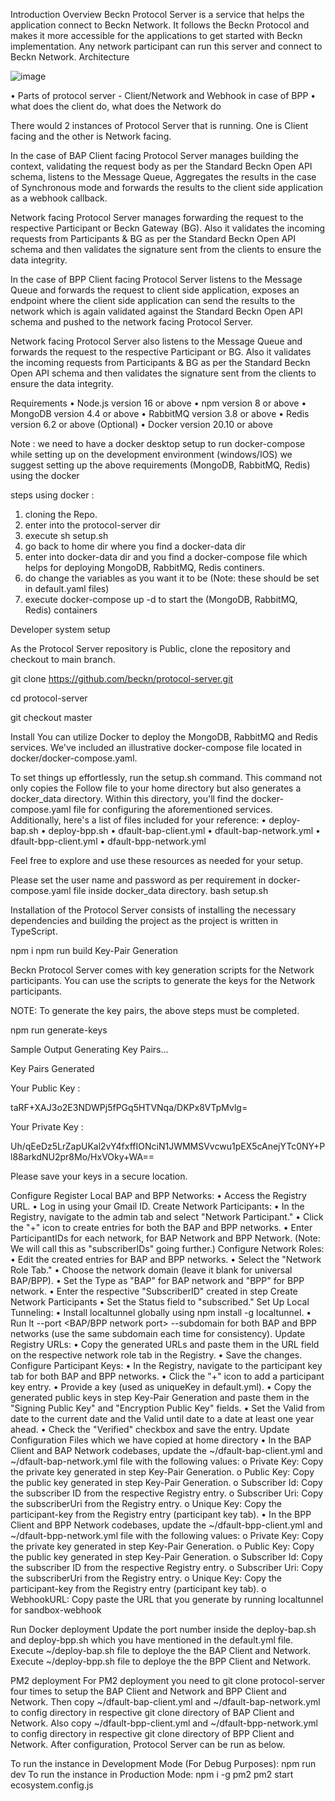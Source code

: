 Introduction
Overview
Beckn Protocol Server is a service that helps the application connect to Beckn Network. It follows the Beckn Protocol and makes it more accessible for the applications to get started with Beckn implementation. Any network participant can run this server and connect to Beckn Network.
Architecture

 
![image](https://github.com/beckn/protocol-server/assets/126443511/af9093a8-14d5-4d9d-a13d-c2bdfc267d78)


•	Parts of protocol server - Client/Network and Webhook in case of BPP
•	what does the client do, what does the Network do

There would 2 instances of Protocol Server that is running. One is Client facing and the other is Network facing.

In the case of BAP
Client facing Protocol Server manages building the context, validating the request body as per the Standard Beckn Open API schema, listens to the Message Queue, Aggregates the results in the case of Synchronous mode and forwards the results to the client side application as a webhook callback.

Network facing Protocol Server manages forwarding the request to the respective Participant or Beckn Gateway (BG). Also it validates the incoming requests from Participants & BG as per the Standard Beckn Open API schema and then validates the signature sent from the clients to ensure the data integrity.

In the case of BPP
Client facing Protocol Server listens to the Message Queue and forwards the request to client side application, exposes an endpoint where the client side application can send the results to the network which is again validated against the Standard Beckn Open API schema and pushed to the network facing Protocol Server.

Network facing Protocol Server also listens to the Message Queue and forwards the request to the respective Participant or BG. Also it validates the incoming requests from Participants & BG as per the Standard Beckn Open API schema and then validates the signature sent from the clients to ensure the data integrity.

Requirements
•	Node.js version 16 or above
•	npm version 8 or above
•	MongoDB version 4.4 or above
•	RabbitMQ version 3.8 or above
•	Redis version 6.2 or above
(Optional)
•	Docker version 20.10 or above

Note : we need to have a docker desktop setup to run docker-compose while setting up on the development environment (windows/IOS)
we suggest setting up the above requirements (MongoDB, RabbitMQ, Redis) using the docker

steps using docker : 
1. cloning the Repo.
2. enter into the protocol-server dir 
3. execute sh setup.sh
4. go back to home dir where you find a docker-data dir
5. enter into docker-data dir and you find a docker-compose file which helps for deploying MongoDB, RabbitMQ, Redis continers.
6. do change the variables as you want it to be (Note: these should be set in default.yaml files)
7. execute docker-compose up -d to start the (MongoDB, RabbitMQ, Redis) containers  

Developer system setup

As the Protocol Server repository is Public, clone the repository and checkout to main branch.

git clone https://github.com/beckn/protocol-server.git

cd protocol-server

git checkout master

Install
You can utilize Docker to deploy the MongoDB, RabbitMQ and Redis services. We've included an illustrative docker-compose file located in docker/docker-compose.yaml.

To set things up effortlessly, run the setup.sh command. This command not only copies the Follow file to your home directory but also generates a docker_data directory. Within this directory, you'll find the docker-compose.yaml file for configuring the aforementioned services.
Additionally, here's a list of files included for your reference:
•	deploy-bap.sh
•	deploy-bpp.sh
•	dfault-bap-client.yml
•	dfault-bap-network.yml
•	dfault-bpp-client.yml
•	dfault-bpp-network.yml

Feel free to explore and use these resources as needed for your setup.

Please set the user name and password as per requirement in docker-compose.yaml file inside docker_data directory.
bash setup.sh

Installation of the Protocol Server consists of installing the necessary dependencies and building the project as the project is written in TypeScript.

npm i
npm run build
Key-Pair Generation

Beckn Protocol Server comes with key generation scripts for the Network participants. You can use the scripts to generate the keys for the Network participants.

NOTE: To generate the key pairs, the above steps must be completed.

npm run generate-keys

Sample Output
Generating Key Pairs...

Key Pairs Generated

Your Public Key :

taRF+XAJ3o2E3NDWPj5fPGq5HTVNqa/DKPx8VTpMvlg=

Your Private Key :

Uh/qEeDz5LrZapUKal2vY4fxffIONciN1JWMMSVvcwu1pEX5cAnejYTc0NY+Pl88arkdNU2pr8Mo/HxVOky+WA==

Please save your keys in a secure location.

Configure
Register Local BAP and BPP Networks:
•	Access the Registry URL.
•	Log in using your Gmail ID.
Create Network Participants:
•	In the Registry, navigate to the admin tab and select "Network Participant."
•	Click the "+" icon to create entries for both the BAP and BPP networks.
•	Enter ParticipantIDs for each network, for BAP Network and BPP Network. (Note: We will call this as "subscriberIDs" going further.)
Configure Network Roles:
•	Edit the created entries for BAP and BPP networks.
•	Select the "Network Role Tab."
•	Choose the network domain (leave it blank for universal BAP/BPP).
•	Set the Type as "BAP" for BAP network and "BPP" for BPP network.
•	Enter the respective "SubscriberID" created in step Create Network Participants
•	Set the Status field to "subscribed."
Set Up Local Tunneling:
•	Install localtunnel globally using npm install -g localtunnel.
•	Run lt --port <BAP/BPP network port> --subdomain <any subdomain> for both BAP and BPP networks (use the same subdomain each time for consistency).
Update Registry URLs:
•	Copy the generated URLs and paste them in the URL field on the respective network role tab in the Registry.
•	Save the changes.
Configure Participant Keys:
•	In the Registry, navigate to the participant key tab for both BAP and BPP networks.
•	Click the "+" icon to add a participant key entry.
•	Provide a key (used as uniqueKey in default.yml).
•	Copy the generated public keys in step Key-Pair Generation and paste them in the "Signing Public Key" and "Encryption Public Key" fields.
•	Set the Valid from date to the current date and the Valid until date to a date at least one year ahead.
•	Check the "Verified" checkbox and save the entry.
Update Configuration Files which we have copied at home directory
•	In the BAP Client and BAP Network codebases, update the ~/dfault-bap-client.yml and ~/dfault-bap-network.yml file with the following values:
o	Private Key: Copy the private key generated in step Key-Pair Generation.
o	Public Key: Copy the public key generated in step Key-Pair Generation.
o	Subscriber Id: Copy the subscriber ID from the respective Registry entry.
o	Subscriber Uri: Copy the subscriberUri from the Registry entry.
o	Unique Key: Copy the participant-key from the Registry entry (participant key tab).
•	In the BPP Client and BPP Network codebases, update the ~/dfault-bpp-client.yml and ~/dfault-bpp-network.yml file with the following values:
o	Private Key: Copy the private key generated in step Key-Pair Generation.
o	Public Key: Copy the public key generated in step Key-Pair Generation.
o	Subscriber Id: Copy the subscriber ID from the respective Registry entry.
o	Subscriber Uri: Copy the subscriberUri from the Registry entry.
o	Unique Key: Copy the participant-key from the Registry entry (participant key tab).
o	WebhookURL: Copy paste the URL that you generate by running localtunnel for sandbox-webhook

Run
Docker deployment
Update the port number inside the deploy-bap.sh and deploy-bpp.sh which you have mentioned in the default.yml file. Execute ~/deploy-bap.sh file to deploye the the BAP Client and Network.
Execute ~/deploy-bpp.sh file to deploye the the BPP Client and Network.

PM2 deployment
For PM2 deployment you need to git clone protocol-server four times to setup the BAP Client and Network and BPP Client and Network. Then copy ~/dfault-bap-client.yml and ~/dfault-bap-network.yml to config directory in respective git clone directory of BAP Client and Network. Also copy ~/dfault-bpp-client.yml and ~/dfault-bpp-network.yml to config directory in respective git clone directory of BPP Client and Network.
After configuration, Protocol Server can be run as below.

To run the instance in Development Mode (For Debug Purposes):
npm run dev
To run the instance in Production Mode:
npm i -g pm2
pm2 start ecosystem.config.js

